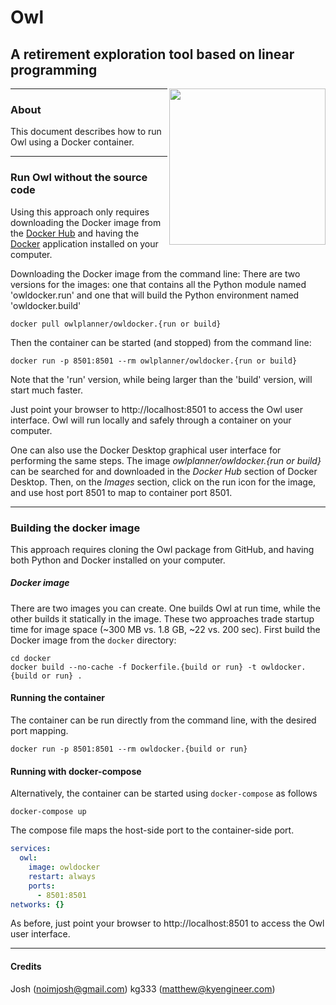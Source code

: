 # Owl

## A retirement exploration tool based on linear programming

<img align=right src="https://raw.github.com/mdlacasse/Owl/main/docs/images/owl.png" width="250">

------------------------------------------------------------------------------------
### About
This document describes how to run Owl using a Docker container.

------------------------------------------------------------------------------------
### Run Owl without the source code
Using this approach only requires downloading the Docker image from
the [Docker Hub](http://hub.docker.com) and having the [Docker](http://docker.com)
application installed on your computer.

Downloading the Docker image from the command line:
There are two versions for the images: one that contains all the Python module
named 'owldocker.run' and one that will build the Python environment named 'owldocker.build'
```
docker pull owlplanner/owldocker.{run or build}
```
Then the container can be started (and stopped) from the command line:
```
docker run -p 8501:8501 --rm owlplanner/owldocker.{run or build}
```
Note that the 'run' version, while being larger than the 'build' version, will start much faster.

Just point your browser to http://localhost:8501 to access the Owl user interface.
Owl will run locally and safely through a container on your computer.

One can also use the Docker Desktop graphical user interface for performing the same steps.
The image *owlplanner/owldocker.{run or build}* can be searched for and downloaded in the 
*Docker Hub* section of Docker Desktop. Then, on the *Images* section,
click on the run icon for the image, and use host port 8501 to map to container port 8501.

------------------------------------------------------------------------------------
### Building the docker image
This approach requires cloning the Owl package from GitHub,
and having both Python and Docker installed on your computer.

##### Docker image
There are two images you can create. One builds Owl at run time, while
the other builds it statically in the image.
These two approaches trade startup time for image space
(~300 MB vs. 1.8 GB, ~22 vs. 200 sec).
First build the Docker image from the `docker` directory:
```shell
cd docker
docker build --no-cache -f Dockerfile.{build or run} -t owldocker.{build or run} .
```

#### Running the container
The container can be run directly from the command line,
with the desired port mapping.

```shell
docker run -p 8501:8501 --rm owldocker.{build or run}
```

#### Running with docker-compose
Alternatively, the container can be started using `docker-compose` as follows
```shell
docker-compose up
```
The compose file maps the host-side port to the container-side port.
```yml
services:
  owl:
    image: owldocker
    restart: always
    ports:
      - 8501:8501
networks: {}
```
As before, just point your browser to http://localhost:8501 to access the Owl user interface.

------------------------------------------------------------------------------------

#### Credits
Josh (noimjosh@gmail.com)
kg333 (matthew@kyengineer.com)

